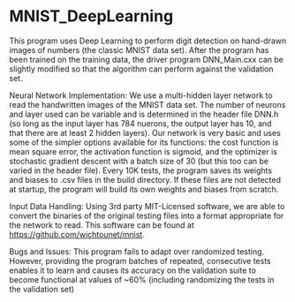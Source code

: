 # MNIST_DeepLearning

This program uses Deep Learning to perform digit detection on hand-drawn images of numbers (the classic MNIST data set). After the program has been trained on the training data, the driver program DNN_Main.cxx can be slightly modified so that the algorithm can perform against the validation set.

Neural Network Implementation:
We use a multi-hidden layer network to read the handwritten images of the MNIST data set. The number of neurons and layer used can be variable and is determined in the header file DNN.h (so long as the input layer has 784 nuerons, the output layer has 10, and that there are at least 2 hidden layers). Our network is very basic and uses some of the simpler options available for its functions: the cost function is mean square error, the activation function is sigmoid, and the optimizer is stochastic gradient descent with a batch size of 30 (but this too can be varied in the header file).
Every 10K tests, the program saves its weights and biases to .csv files in the build directory. If these files are not detected at startup, the program will build its own weights and biases from scratch.

Input Data Handling:
Using 3rd party MIT-Licensed software, we are able to convert the binaries of the original testing files into a format appropriate for the network to read. This software can be found at https://github.com/wichtounet/mnist.

Bugs and Issues:
This program fails to adapt over randomized testing. However, providing the program batches of repeated, consecutive tests enables it to learn and causes its accuracy on the validation suite to become functional at values of ~60% (including randomizing the tests in the validation set)

